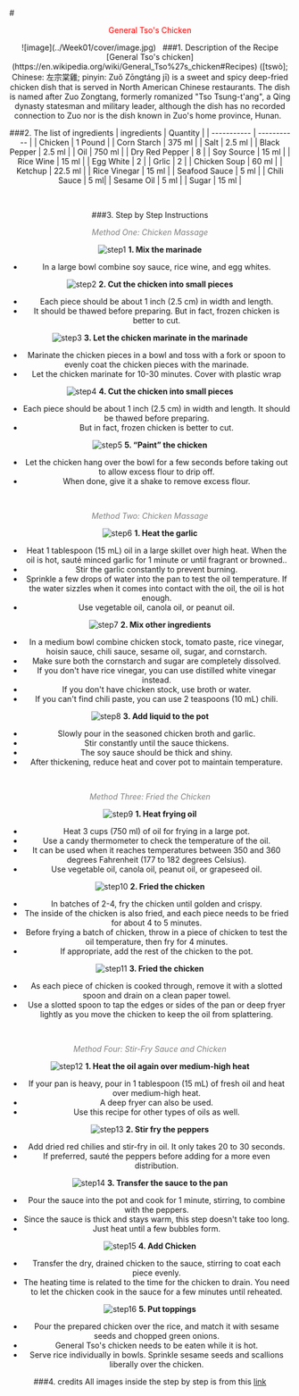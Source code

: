
#<font color="red"><center>General Tso's Chicken</center></font>
<div align=center>![image](../Week01/cover/image.jpg)
&nbsp;
###1. Description of the Recipe
[General Tso's chicken](https://en.wikipedia.org/wiki/General_Tso%27s_chicken#Recipes) ([tswò]; Chinese: 左宗棠雞; pinyin: Zuǒ Zōngtáng jī) is a sweet and spicy deep-fried chicken dish that is served in North American Chinese restaurants. The dish is named after Zuo Zongtang, formerly romanized "Tso Tsung-t'ang", a Qing dynasty statesman and military leader, although the dish has no recorded connection to Zuo nor is the dish known in Zuo's home province, Hunan.  
&nbsp;

###2. The list of ingredients
| ingredients | Quantity |
| ----------- | ----------- |
| Chicken | 1 Pound |
| Corn Starch | 375 ml |
| Salt | 2.5 ml |
| Black Pepper | 2.5 ml |
| Oil | 750 ml |
| Dry Red Pepper | 8 |
| Soy Source | 15 ml |
| Rice Wine | 15 ml |
| Egg White | 2 |
| Grlic | 2 |
| Chicken Soup | 60 ml |
| Ketchup | 22.5 ml |
| Rice Vinegar | 15 ml |
| Seafood Sauce | 5 ml |
| Chili Sauce | 5 ml|
| Sesame Oil | 5 ml |
| Sugar | 15 ml |

&nbsp;

###3. Step by Step Instructions
<p style="color:Gray"><em>Method One: Chicken Massage</em></p>

![step1](../Week01/Process/1.jpeg)
<strong>1. Mix the marinade</strong>
- In a large bowl combine soy sauce, rice wine, and egg whites.

![step2](../Week01/Process/2.jpeg)
<strong>2. Cut the chicken into small pieces</strong>
- Each piece should be about 1 inch (2.5 cm) in width and length. 
- It should be thawed before preparing. But in fact, frozen chicken is better to cut.

![step3](../Week01/Process/3.jpeg)
<strong>3. Let the chicken marinate in the marinade</strong>
- Marinate the chicken pieces in a bowl and toss with a fork or spoon to evenly coat the chicken pieces with the marinade. 
- Let the chicken marinate for 10-30 minutes. Cover with plastic wrap

![step4](../Week01/Process/4.jpeg)
<strong>4. Cut the chicken into small pieces</strong>
- Each piece should be about 1 inch (2.5 cm) in width and length. It should be thawed before preparing. 
- But in fact, frozen chicken is better to cut.

![step5](../Week01/Process/5.jpeg)
<strong>5. “Paint” the chicken</strong>
- Let the chicken hang over the bowl for a few seconds before taking out to allow excess flour to drip off.
- When done, give it a shake to remove excess flour.

&nbsp;
<p style="color:Gray"><em>Method Two: Chicken Massage</em></p>

![step6](../Week01/Process/6.jpeg)
<strong>1. Heat the garlic</strong>
- Heat 1 tablespoon (15 mL) oil in a large skillet over high heat. When the oil is hot, sauté minced garlic for 1 minute or until fragrant or browned..
- Stir the garlic constantly to prevent burning.
- Sprinkle a few drops of water into the pan to test the oil temperature. If the water sizzles when it comes into contact with the oil, the oil is hot enough.
- Use vegetable oil, canola oil, or peanut oil.

![step7](../Week01/Process/7.jpeg)
<strong>2. Mix other ingredients</strong>
- In a medium bowl combine chicken stock, tomato paste, rice vinegar, hoisin sauce, chili sauce, sesame oil, sugar, and cornstarch.
- Make sure both the cornstarch and sugar are completely dissolved.
- If you don't have rice vinegar, you can use distilled white vinegar instead.
- If you don't have chicken stock, use broth or water.
- If you can't find chili paste, you can use 2 teaspoons (10 mL) chili.

![step8](../Week01/Process/8.jpeg)
<strong>3. Add liquid to the pot</strong>
- Slowly pour in the seasoned chicken broth and garlic. 
- Stir constantly until the sauce thickens.
- The soy sauce should be thick and shiny.
- After thickening, reduce heat and cover pot to maintain temperature.

&nbsp;
<p style="color:Gray"><em>Method Three: Fried the Chicken</em></p>

![step9](../Week01/Process/9.jpeg)
<strong>1. Heat frying oil</strong>
- Heat 3 cups (750 ml) of oil for frying in a large pot.
- Use a candy thermometer to check the temperature of the oil. 
- It can be used when it reaches temperatures between 350 and 360 degrees Fahrenheit (177 to 182 degrees Celsius).
- Use vegetable oil, canola oil, peanut oil, or grapeseed oil.

![step10](../Week01/Process/10.jpeg)
<strong>2. Fried the chicken</strong>
- In batches of 2-4, fry the chicken until golden and crispy. 
- The inside of the chicken is also fried, and each piece needs to be fried for about 4 to 5 minutes.
- Before frying a batch of chicken, throw in a piece of chicken to test the oil temperature, then fry for 4 minutes. 
- If appropriate, add the rest of the chicken to the pot.

![step11](../Week01/Process/11.jpeg)
<strong>3. Fried the chicken</strong>
- As each piece of chicken is cooked through, remove it with a slotted spoon and drain on a clean paper towel.
- Use a slotted spoon to tap the edges or sides of the pan or deep fryer lightly as you move the chicken to keep the oil from splattering.

&nbsp;
<p style="color:Gray"><em>Method Four: Stir-Fry Sauce and Chicken </em></p>

![step12](../Week01/Process/12.jpeg)
<strong>1. Heat the oil again over medium-high heat</strong>
- If your pan is heavy, pour in 1 tablespoon (15 mL) of fresh oil and heat over medium-high heat.
- A deep fryer can also be used.
- Use this recipe for other types of oils as well.

![step13](../Week01/Process/13.jpeg)
<strong>2. Stir fry the peppers</strong>
- Add dried red chilies and stir-fry in oil. It only takes 20 to 30 seconds.
- If preferred, sauté the peppers before adding for a more even distribution.

![step14](../Week01/Process/14.jpeg)
<strong>3. Transfer the sauce to the pan</strong>
- Pour the sauce into the pot and cook for 1 minute, stirring, to combine with the peppers.
- Since the sauce is thick and stays warm, this step doesn't take too long. 
- Just heat until a few bubbles form.

![step15](../Week01/Process/15.jpeg)
<strong>4. Add Chicken</strong>
- Transfer the dry, drained chicken to the sauce, stirring to coat each piece evenly.
- The heating time is related to the time for the chicken to drain. You need to let the chicken cook in the sauce for a few minutes until reheated.

![step16](../Week01/Process/16.jpeg)
<strong>5. Put toppings </strong>
- Pour the prepared chicken over the rice, and match it with sesame seeds and chopped green onions. 
- General Tso's chicken needs to be eaten while it is hot.
- Serve rice individually in bowls. Sprinkle sesame seeds and scallions liberally over the chicken.


###4. credits
All images inside the step by step is from this [link](https://zh.wikihow.com/%E5%81%9A%E5%B7%A6%E5%AE%97%E6%A3%A0%E9%B8%A1)